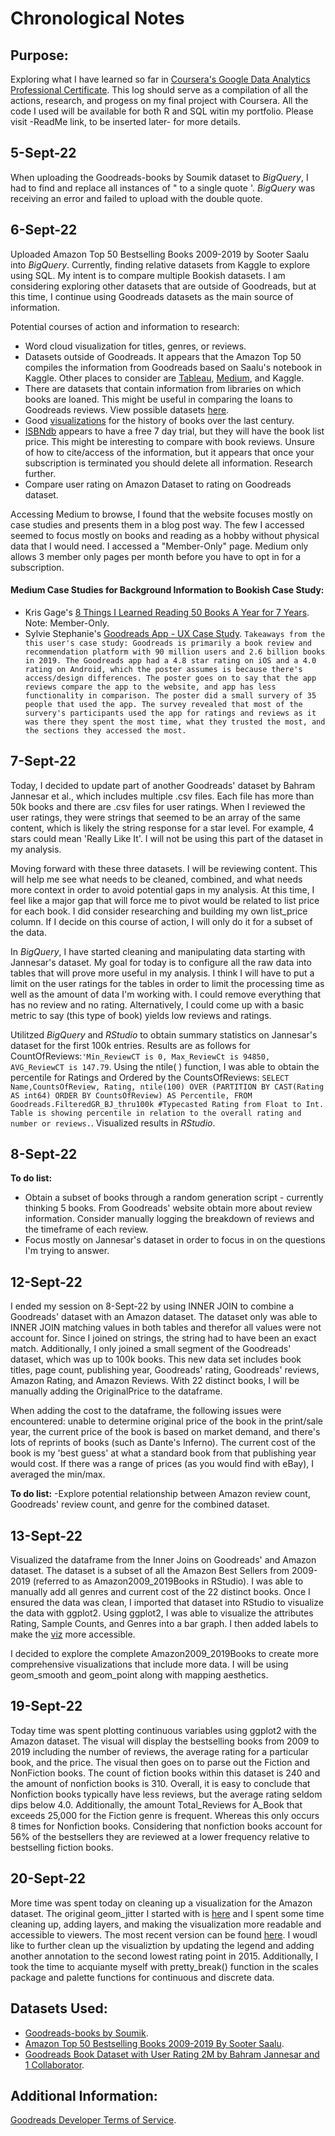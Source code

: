 # Chronological Notes

## Purpose:
Exploring what I have learned so far in [Coursera's Google Data Analytics Professional Certificate](https://www.google.com/url?sa=t&rct=j&q=&esrc=s&source=web&cd=&cad=rja&uact=8&ved=2ahUKEwjo9ZyPyv75AhVeGzQIHaScBUIQFnoECBUQAQ&url=https%3A%2F%2Fwww.coursera.org%2Fprofessional-certificates%2Fgoogle-data-analytics&usg=AOvVaw2XvP900KPIKu1611eqZ7QH). This log should serve as a compilation of all the actions, research, and progess on my final project with Coursera. All the code I used will be available for both R and SQL witin my portfolio. Please visit -ReadMe link, to be inserted later- for more details.

## 5-Sept-22 
When uploading the Goodreads-books by Soumik dataset to *BigQuery*, I had to find and replace all instances of " to a single quote '. 
*BigQuery* was receiving an error and failed to upload with the double quote.

## 6-Sept-22
Uploaded Amazon Top 50 Bestselling Books 2009-2019 by Sooter Saalu into *BigQuery*. Currently, finding relative datasets from Kaggle to explore using SQL. My intent is to compare multiple Bookish datasets. I am considering exploring other datasets that are outside of Goodreads, but at this time, I continue using Goodreads datasets as the main source of information. 

Potential courses of action and information to research:
- Word cloud visualization for titles, genres, or reviews.
- Datasets outside of Goodreads. It appears that the Amazon Top 50 compiles the information from Goodreads based on Saalu's notebook in Kaggle. Other places to consider are [Tableau](https://public.tableau.com/app/discover), [Medium](https://medium.com/search?q=books), and Kaggle.
- There are datasets that contain information from libraries on which books are loaned. This might be useful in comparing the loans to Goodreads reviews. View possible datasets [here](https://data.world/datasets/books).
- Good [visualizations](https://ourworldindata.org/books) for the history of books over the last century.
- [ISBNdb](https://isbndb.com/) appears to have a free 7 day trial, but they will have the book list price. This might be interesting to compare with book reviews. Unsure of how to cite/access of the information, but it appears that once your subscription is terminated you should delete all information. Research further.
- Compare user rating on Amazon Dataset to rating on Goodreads dataset.

Accessing Medium to browse, I found that the website focuses mostly on case studies and presents them in a blog post way. The few I accessed seemed to focus mostly on books and reading as a hobby without physical data that I would need. I accessed a "Member-Only" page. Medium only allows 3 member only pages per month before you have to opt in for a subscription. 

#### Medium Case Studies for Background Information to Bookish Case Study:
- Kris Gage's [8 Things I Learned Reading 50 Books A Year for 7 Years](https://medium.com/@krisgage/8-things-i-learned-reading-50-books-a-year-for-7-years-cb11c4acffb1). Note: Member-Only.
- Sylvie Stephanie's [Goodreads App - UX Case Study](https://medium.com/muzli-design-inspiration/goodreads-app-ux-case-study-2e63214fc005). `Takeaways from the this user's case study: Goodreads is primarily a book review and recommendation platform with 90 million users and 2.6 billion books in 2019. The Goodreads app had a 4.8 star rating on iOS and a 4.0 rating on Android, which the poster assumes is because there's access/design differences. The poster goes on to say that the app reviews compare the app to the website, and app has less functionality in comparison. The poster did a small survery of 35 people that used the app. The survey revealed that most of the survery's participants used the app for ratings and reviews as it was there they spent the most time, what they trusted the most, and the sections they accessed the most.`

## 7-Sept-22
Today, I decided to update part of another Goodreads' dataset by Bahram Jannesar et al., which includes multiple .csv files. Each file has more than 50k books and there are .csv files for user ratings. When I reviewed the user ratings, they were strings that seemed to be an array of the same content, which is likely the string response for a star level. For example, 4 stars could mean 'Really Like It'. I will not be using this part of the dataset in my analysis.

Moving forward with these three datasets. I will be reviewing content. This will help me see what needs to be cleaned, combined, and what needs more context in order to avoid potential gaps in my analysis. At this time, I feel like a major gap that will force me to pivot would be related to list price for each book. I did consider researching and building my own list_price column. If I decide on this course of action, I will only do it for a subset of the data.

In *BigQuery*, I have started cleaning and manipulating data starting with Jannesar's dataset. My goal for today is to configure all the raw data into tables that will prove more useful in my analysis. I think I will have to put a limit on the user ratings for the tables in order to limit the processing time as well as the amount of data I'm working with. I could remove everything that has no review and no rating. Alternatively, I could come up with a basic metric to say (this type of book) yields low reviews and ratings.

Utilitzed *BigQuery* and *RStudio* to obtain summary statistics on Jannesar's dataset for the first 100k entries. Results are as follows for CountOfReviews:`'Min_ReviewCT is 0, Max_ReviewCt is 94850, AVG_ReviewCT is 147.79`. Using the ntile( ) function, I was able to obtain the percentile for Ratings and Ordered by the CountsOfReviews: `SELECT
Name,CountsOfReview, Rating, ntile(100) OVER (PARTITION BY CAST(Rating AS int64) ORDER BY CountsOfReview) AS Percentile,
FROM
Goodreads.FilteredGR_BJ_thru100k
#Typecasted Rating from Float to Int. Table is showing percentile in relation to the overall rating and number or reviews.`. Visualized results in *RStudio*. 

## 8-Sept-22
**To do list:**
- Obtain a subset of books through a random generation script - currently thinking 5 books. From Goodreads' website obtain more about review information. Consider manually logging the breakdown of reviews and the timeframe of each review.
- Focus mostly on Jannesar's dataset in order to focus in on the questions I'm trying to answer.

## 12-Sept-22
I ended my session on 8-Sept-22 by using INNER JOIN to combine a Goodreads' dataset with an Amazon dataset. The dataset only was able to INNER JOIN matching values in both tables and therefor all values were not account for. Since I joined on strings, the string had to have been an exact match. Additionally, I only joined a small segment of the Goodreads' dataset, which was up to 100k books. This new data set includes book titles, page count, publishing year, Goodreads' rating, Goodreads' reviews, Amazon Rating, and Amazon Reviews. With 22 distinct books, I will be manually adding the OriginalPrice to the dataframe.  

When adding the cost to the dataframe, the following issues were encountered: unable to determine original price of the book in the print/sale year, the current price of the book is based on market demand, and there's lots of reprints of books (such as Dante's Inferno). The current cost of the book is my 'best guess' at what a standard book from that publishing year would cost. If there was a range of prices (as you would find with eBay), I averaged the min/max.

**To do list:**
-Explore potential relationship between Amazon review count, Goodreads' review count, and genre for the combined dataset.

## 13-Sept-22
Visualized the dataframe from the Inner Joins on Goodreads' and Amazon dataset. The dataset is a subset of all the Amazon Best Sellers from 2009-2019 (referred to as Amazon2009_2019Books in RStudio). I was able to manually add all genres and current cost of the 22 distinct books. Once I ensured the data was clean, I imported that dataset into RStudio to visualize the data with ggplot2. Using ggplot2, I was able to visualize the attributes Rating, Sample Counts, and Genres into a bar graph. I then added labels to make the [viz](https://e6521897e0d44ddba8de83caa978a2bf.app.rstudio.cloud/file_show?path=%2Fcloud%2Fproject%2FDataframe+Fun%2FBookish+Portfolio%2FBar_AZGR.png) more accessible.

I decided to explore the complete Amazon2009_2019Books to create more comprehensive visualizations that include more data. I will be using geom_smooth and geom_point along with mapping aesthetics.

## 19-Sept-22
Today time was spent plotting continuous variables using ggplot2 with the Amazon dataset. The visual will display the bestselling books from 2009 to 2019 including the number of reviews, the average rating for a particular book, and the price. The visual then goes on to parse out the Fiction and NonFiction books. The count of fiction books within this dataset is 240 and the amount of nonfiction books is 310. Overall, it is easy to conclude that Nonfiction books typically have less reviews, but the average rating seldom dips below 4.0. Additionally, the amount Total_Reviews for A_Book that exceeds 25,000 for the Fiction genre is frequent. Whereas this only occurs 8 times for Nonfiction books. Considering that nonfiction books account for 56% of the bestsellers they are reviewed at a lower frequency relative to bestselling fiction books.

## 20-Sept-22
More time was spent today on cleaning up a visualization for the Amazon dataset. The original geom_jitter I started with is [here](https://e6521897e0d44ddba8de83caa978a2bf.app.rstudio.cloud/file_show?path=%2Fcloud%2Fproject%2FDataframe+Fun%2FBookish+Portfolio%2FVizs%2FYear_AZ0919.png) and I spent some time cleaning up, adding layers, and making the visualization more readable and accessible to viewers. The most recent version can be found [here](https://e6521897e0d44ddba8de83caa978a2bf.app.rstudio.cloud/file_show?path=%2Fcloud%2Fproject%2FDataframe+Fun%2FBookish+Portfolio%2FVizs%2FYear_AZ0919.4.png). I woudl like to further clean up the visualiztion by updating the legend and adding another annotation to the second lowest rating point in 2015. Additionally, I took the time to acquiante myself with pretty_break() function in the scales package and palette functions for continuous and discrete data.

## Datasets Used:
- [Goodreads-books by Soumik](https://www.kaggle.com/datasets/jealousleopard/goodreadsbooks).
- [Amazon Top 50 Bestselling Books 2009-2019 By Sooter Saalu](https://www.kaggle.com/datasets/sootersaalu/amazon-top-50-bestselling-books-2009-2019).
- [Goodreads Book Dataset with User Rating 2M by Bahram Jannesar and 1 Collaborator](https://www.kaggle.com/datasets/bahramjannesarr/goodreads-book-datasets-10m). 

## Additional Information:
[Goodreads Developer Terms of Service](https://www.goodreads.com/api/terms). 
